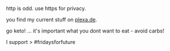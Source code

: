 

http is odd. 
use https for privacy.

you find my current stuff on <a href="https://plexa.de">plexa.de</a>.

go keto! … it's important what you dont want to eat - avoid carbs! 


I support > #fridaysforfuture
